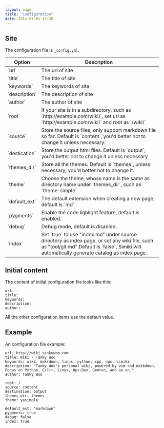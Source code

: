 ```yaml
---
layout: page
title: "Configuration"
date: 2014-03-01 17:38
---
```


## Site ##

The configuration file is `_config.yml`.

<table class="table table-bordered table-hover" markdown="1">
<thead>
<tr>
	<th>Option</th>
	<th>Description</th>
</tr>
</thead>
<tbody>
<tr>
<td>`url`</td>
<td>The url of site</td>
</tr>
<tr>
<td>`title`</td>
<td>The title of site</td>
</tr>
<tr>
<td>`keywords`</td>
<td>The keywords of site</td>
</tr>
<tr>
<td>`description`</td>
<td>The description of site</td>
</tr>
<tr>
<td>`author`</td>
<td>The author of site</td>
</tr>
<tr>
<td>`root`</td>
<td>If your site is in a subdirectory, such as `http://example.com/wiki/`, set url as `http://example.com/wiki/` and root as `/wiki/`</td>
</tr>
<tr>
<td>`source`</td>
<td>Store the source files, only support markdown file so far. Default is `content`, you'd better not to change it unless necessary.</td>
</tr>
<tr>
<td>`destication`</td>
<td>Store the output html files. Default is `output`, you'd better not to change it unless necessary</td>
</tr>
<tr>
	<td>`themes_dir`</td>
	<td>Store all the themes. Default is `themes`, unless necessary, you'd better not to change it.</td>
</tr>
<tr>
	<td>`theme`</td>
	<td>Choose the theme, whose name is the same as directory name under `themes_dir`, such as `theme: simple`</td>
</tr>
<tr>
	<td>`default_ext`</td>
	<td>The default extension when creating a new page, default is `md`</td>
</tr>
<tr>
	<td>`pygments`</td>
	<td>Enable the code lighlight feature, default is enabled.</td>
</tr>
<tr>
	<td>`debug`</td>
	<td>Debug mode, default is disabled.</td>
</tr>
<tr>
	<td>`index`</td>
	<td>Set `true` to use "index.md" under source directory as index page, or set any wiki file, such as "tool/git.md".Default is `false`, Simiki will automatically generate catalog as index page.</td>
</tr>
</tbody>
</table>

## Initial content ##

The content of initial configuration file looks like this:

	url:
	title:
	keywords:
	description:
	author:

All the other configuration items use the default value.

## Example ##

An configuration file example:

	url: http://wiki.tankywoo.com
	title: Wiki · Tanky Woo
	keywords: wiki, makrdown, linux, python, cpp, ops, simiki
	description: "Tanky Woo's personal wiki, powered by vim and markdown. Focus on Python, C/C++, Linux, Ops-Dev, Gentoo, and so on."
	author: Tanky Woo

	root: /
	source: content
	destination: output
	themes_dir: themes
	theme: yasimple

	default_ext: "markdown"
	pygments: true
	debug: false
	index: true
